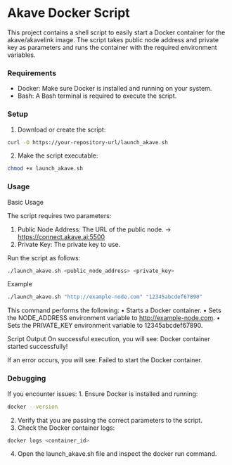 # Akave Docker Script

This project contains a shell script to easily start a Docker container for the akave/akavelink image. The script takes public node address and private key as parameters and runs the container with the required environment variables.

### Requirements

- Docker: Make sure Docker is installed and running on your system.
- Bash: A Bash terminal is required to execute the script.

### Setup

1. Download or create the script:

```bash
curl -O https://your-repository-url/launch_akave.sh
```

2. Make the script executable:

```bash
chmod +x launch_akave.sh
```

### Usage

Basic Usage

The script requires two parameters:

1. Public Node Address: The URL of the public node. -> https://connect.akave.ai:5500
2. Private Key: The private key to use.

Run the script as follows:

```bash
./launch_akave.sh <public_node_address> <private_key>
```

Example

```bash
./launch_akave.sh "http://example-node.com" "12345abcdef67890"
```

This command performs the following:
• Starts a Docker container.
• Sets the NODE_ADDRESS environment variable to http://example-node.com.
• Sets the PRIVATE_KEY environment variable to 12345abcdef67890.

Script Output
On successful execution, you will see:
Docker container started successfully!

If an error occurs, you will see:
Failed to start the Docker container.

### Debugging

If you encounter issues: 1. Ensure Docker is installed and running:

```bash
docker --version
```

2. Verify that you are passing the correct parameters to the script.
3. Check the Docker container logs:

```bash
docker logs <container_id>
```

4. Open the launch_akave.sh file and inspect the docker run command.
